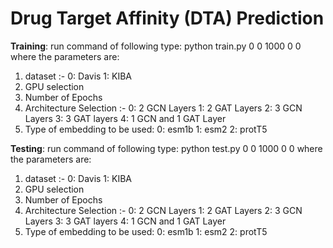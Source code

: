 # Drug Target Affinity (DTA) Prediction

**Training**:
run command of following type:
python train.py 0 0 1000 0 0
where the parameters are:
1. dataset :-
    0: Davis
    1: KIBA  
2. GPU selection
3. Number of Epochs
4. Architecture Selection :-
     0: 2 GCN Layers
     1: 2 GAT Layers
     2: 3 GCN Layers
     3: 3 GAT layers
     4: 1 GCN and 1 GAT Layer
5. Type of embedding to be used:
     0: esm1b
     1: esm2
     2: protT5


**Testing**:
run command of following type:
python test.py 0 0 1000 0 0
where the parameters are:
1. dataset :-
    0: Davis
    1: KIBA  
2. GPU selection
3. Number of Epochs
4. Architecture Selection :-
     0: 2 GCN Layers
     1: 2 GAT Layers
     2: 3 GCN Layers
     3: 3 GAT layers
     4: 1 GCN and 1 GAT Layer
5. Type of embedding to be used:
     0: esm1b
     1: esm2
     2: protT5


